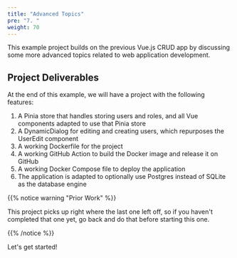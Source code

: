 ```yaml
---
title: "Advanced Topics"
pre: "7. "
weight: 70
---
```


This example project builds on the previous Vue.js CRUD app by discussing some more advanced topics related to web application development.

## Project Deliverables

At the end of this example, we will have a project with the following features:

1. A Pinia store that handles storing users and roles, and all Vue components adapted to use that Pinia store
2. A DynamicDialog for editing and creating users, which repurposes the UserEdit component
3. A working Dockerfile for the project
4. A working GitHub Action to build the Docker image and release it on GitHub
5. A working Docker Compose file to deploy the application
6. The application is adapted to optionally use Postgres instead of SQLite as the database engine

{{% notice warning "Prior Work" %}}

This project picks up right where the last one left off, so if you haven't completed that one yet, go back and do that before starting this one.

{{% /notice %}}

Let's get started!